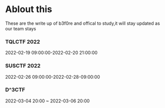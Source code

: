 # Ablout this 

These are the write up of b3f0re and offical to study,it will stay updated as our team stays

### TQLCTF 2022

2022-02-19 09:00:00-2022-02-20 21:00:00

### SUSCTF 2022

2022-02-26 09:00:00-2022-02-28-09:00:00

### D^3CTF

2022-03-04 20:00 ~ 2022-03-06 20:00